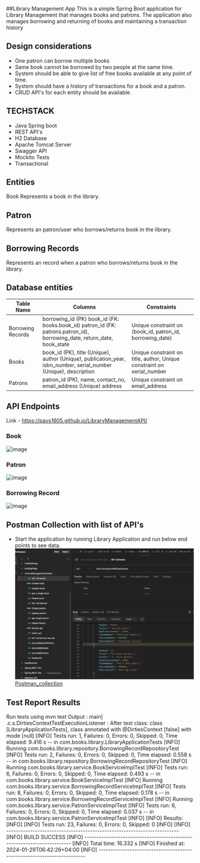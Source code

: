 ##Library Management App
This is a simple Spring Boot application for Library Management  that manages books and patrons. The application also manages borrowing and returning of books and maintaining a transaction history

## Design considerations
* One patron can borrow multiple books
* Same book cannot be borrowed by two people at the same time.
* System should be able to give list of free books available at any point of time.
* System should have a history of transactions for a book and a patron.
* CRUD API's for each entity should be available.

## TECHSTACK
* Java Spring boot
* REST API's
* H2 Database
* Apache Tomcat Server
* Swagger API
* Mockito Tests
* Transactional


## Entities
Book
Represents a book in the library.

## Patron
Represents an patron/user who borrows/returns book in the library.

## Borrowing Records
Represents an record when a patron who borrows/returns book in the library.

## Database entities
| Table Name          | Columns                                                                                                    | Constraints                                                                                                                             |
|---------------------|------------------------------------------------------------------------------------------------------------|-----------------------------------------------------------------------------------------------------------------------------------------|
| Borrowing Records  | borrowing_id (PK) book_id (FK: books.book_id) patron_id (FK: patrons.patron_id),  borrowing_date, return_date, book_state | Unique constraint on (book_id, patron_id, borrowing_date)                                                                             |
| Books               | book_id (PK), title (Unique), author  (Unique), publication_year, isbn_number, serial_number (Unique), description | Unique constraint on title, author, Unique constraint on serial_number                                                                          |
| Patrons             | patron_id (PK), name, contact_no, email_address (Unique) address                                           | Unique constraint on email_address                                                                                                    |


## API Endpoints
Link - https://pavs1605.github.io/LibraryManagementAPI/
### Book
![image](https://github.com/Pavs1605/SpringEmpDeptDemo/assets/18229871/785b153a-1c44-4d21-b78e-ac38acbe2206)

### Patron
![image](https://github.com/Pavs1605/SpringEmpDeptDemo/assets/18229871/b50ee32c-c498-4a5f-9d04-dcb8b19670f1)

### Borrowing Record
![image](https://github.com/Pavs1605/SpringEmpDeptDemo/assets/18229871/eb5ea195-194e-49d0-b1eb-a20e02411391)

## Postman Collection with list of API's
* Start the application by running Library Application and run below end points to see data.
![img.png](img.png)
[Postman_collection](Postman_collection)

## Test Report Results
Run tests using mvn test
Output :
main] .c.s.DirtiesContextTestExecutionListener : After test class: class [LibraryApplicationTests], class annotated with @DirtiesContext [false] with mode [null]
[INFO] Tests run: 1, Failures: 0, Errors: 0, Skipped: 0, Time elapsed: 9.416 s -- in com.books.library.LibraryApplicationTests
[INFO] Running com.books.library.repository.BorrowingRecordRepositoryTest
[INFO] Tests run: 2, Failures: 0, Errors: 0, Skipped: 0, Time elapsed: 0.558 s -- in com.books.library.repository.BorrowingRecordRepositoryTest
[INFO] Running com.books.library.service.BookServiceImplTest
[INFO] Tests run: 6, Failures: 0, Errors: 0, Skipped: 0, Time elapsed: 0.493 s -- in com.books.library.service.BookServiceImplTest
[INFO] Running com.books.library.service.BorrowingRecordServiceImplTest
[INFO] Tests run: 8, Failures: 0, Errors: 0, Skipped: 0, Time elapsed: 0.178 s -- in com.books.library.service.BorrowingRecordServiceImplTest
[INFO] Running com.books.library.service.PatronServiceImplTest
[INFO] Tests run: 6, Failures: 0, Errors: 0, Skipped: 0, Time elapsed: 0.037 s -- in com.books.library.service.PatronServiceImplTest
[INFO]
[INFO] Results:
[INFO]
[INFO] Tests run: 23, Failures: 0, Errors: 0, Skipped: 0
[INFO]
[INFO] ------------------------------------------------------------------------
[INFO] BUILD SUCCESS
[INFO] ------------------------------------------------------------------------
[INFO] Total time:  16.332 s
[INFO] Finished at: 2024-01-29T06:42:26+04:00
[INFO] ------------------------------------------------------------------------






